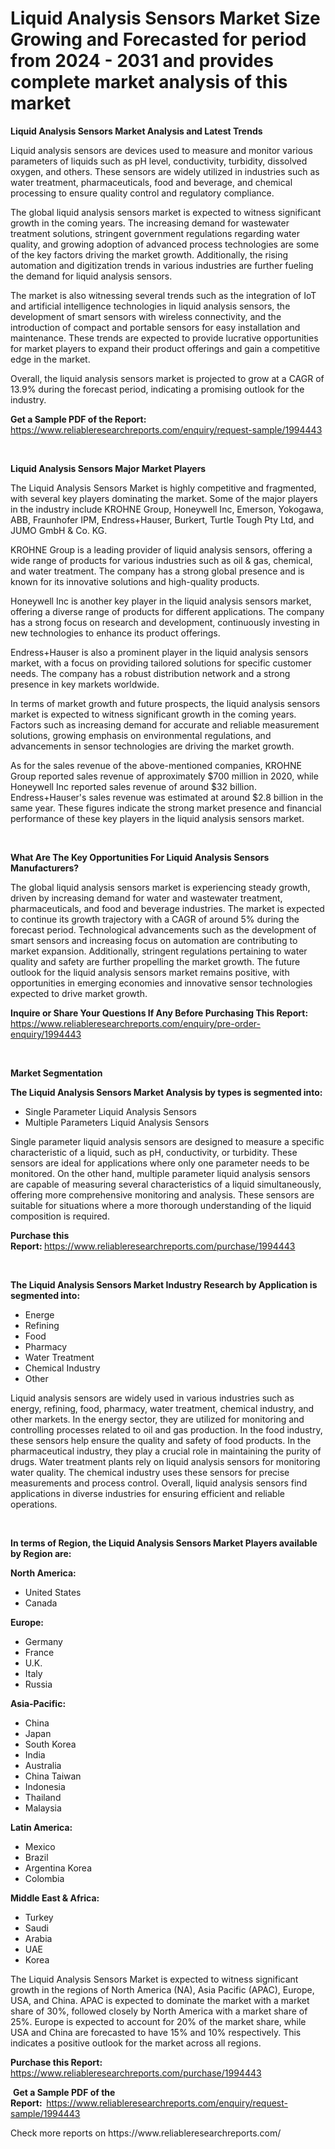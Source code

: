 <p><h1>Liquid Analysis Sensors Market Size Growing and Forecasted for period from 2024 - 2031 and provides complete market analysis of this market</h1></p><p><strong>Liquid Analysis Sensors Market Analysis and Latest Trends</strong></p>
<p><p>Liquid analysis sensors are devices used to measure and monitor various parameters of liquids such as pH level, conductivity, turbidity, dissolved oxygen, and others. These sensors are widely utilized in industries such as water treatment, pharmaceuticals, food and beverage, and chemical processing to ensure quality control and regulatory compliance.</p><p>The global liquid analysis sensors market is expected to witness significant growth in the coming years. The increasing demand for wastewater treatment solutions, stringent government regulations regarding water quality, and growing adoption of advanced process technologies are some of the key factors driving the market growth. Additionally, the rising automation and digitization trends in various industries are further fueling the demand for liquid analysis sensors.</p><p>The market is also witnessing several trends such as the integration of IoT and artificial intelligence technologies in liquid analysis sensors, the development of smart sensors with wireless connectivity, and the introduction of compact and portable sensors for easy installation and maintenance. These trends are expected to provide lucrative opportunities for market players to expand their product offerings and gain a competitive edge in the market.</p><p>Overall, the liquid analysis sensors market is projected to grow at a CAGR of 13.9% during the forecast period, indicating a promising outlook for the industry.</p></p>
<p><strong>Get a Sample PDF of the Report:&nbsp;</strong> <a href="https://www.reliableresearchreports.com/enquiry/request-sample/1994443">https://www.reliableresearchreports.com/enquiry/request-sample/1994443</a></p>
<p>&nbsp;</p>
<p><strong>Liquid Analysis Sensors Major Market Players</strong></p>
<p><p>The Liquid Analysis Sensors Market is highly competitive and fragmented, with several key players dominating the market. Some of the major players in the industry include KROHNE Group, Honeywell Inc, Emerson, Yokogawa, ABB, Fraunhofer IPM, Endress+Hauser, Burkert, Turtle Tough Pty Ltd, and JUMO GmbH & Co. KG.</p><p>KROHNE Group is a leading provider of liquid analysis sensors, offering a wide range of products for various industries such as oil & gas, chemical, and water treatment. The company has a strong global presence and is known for its innovative solutions and high-quality products.</p><p>Honeywell Inc is another key player in the liquid analysis sensors market, offering a diverse range of products for different applications. The company has a strong focus on research and development, continuously investing in new technologies to enhance its product offerings.</p><p>Endress+Hauser is also a prominent player in the liquid analysis sensors market, with a focus on providing tailored solutions for specific customer needs. The company has a robust distribution network and a strong presence in key markets worldwide.</p><p>In terms of market growth and future prospects, the liquid analysis sensors market is expected to witness significant growth in the coming years. Factors such as increasing demand for accurate and reliable measurement solutions, growing emphasis on environmental regulations, and advancements in sensor technologies are driving the market growth.</p><p>As for the sales revenue of the above-mentioned companies, KROHNE Group reported sales revenue of approximately $700 million in 2020, while Honeywell Inc reported sales revenue of around $32 billion. Endress+Hauser's sales revenue was estimated at around $2.8 billion in the same year. These figures indicate the strong market presence and financial performance of these key players in the liquid analysis sensors market.</p></p>
<p>&nbsp;</p>
<p><strong>What Are The Key Opportunities For Liquid Analysis Sensors Manufacturers?</strong></p>
<p><p>The global liquid analysis sensors market is experiencing steady growth, driven by increasing demand for water and wastewater treatment, pharmaceuticals, and food and beverage industries. The market is expected to continue its growth trajectory with a CAGR of around 5% during the forecast period. Technological advancements such as the development of smart sensors and increasing focus on automation are contributing to market expansion. Additionally, stringent regulations pertaining to water quality and safety are further propelling the market growth. The future outlook for the liquid analysis sensors market remains positive, with opportunities in emerging economies and innovative sensor technologies expected to drive market growth.</p></p>
<p><strong>Inquire or Share Your Questions If Any Before Purchasing This Report:</strong> <a href="https://www.reliableresearchreports.com/enquiry/pre-order-enquiry/1994443">https://www.reliableresearchreports.com/enquiry/pre-order-enquiry/1994443</a></p>
<p>&nbsp;</p>
<p><strong>Market Segmentation</strong></p>
<p><strong>The Liquid Analysis Sensors Market Analysis by types is segmented into:</strong></p>
<p><ul><li>Single Parameter Liquid Analysis Sensors</li><li>Multiple Parameters Liquid Analysis Sensors</li></ul></p>
<p><p>Single parameter liquid analysis sensors are designed to measure a specific characteristic of a liquid, such as pH, conductivity, or turbidity. These sensors are ideal for applications where only one parameter needs to be monitored. On the other hand, multiple parameter liquid analysis sensors are capable of measuring several characteristics of a liquid simultaneously, offering more comprehensive monitoring and analysis. These sensors are suitable for situations where a more thorough understanding of the liquid composition is required.</p></p>
<p><strong>Purchase this Report:&nbsp;</strong><a href="https://www.reliableresearchreports.com/purchase/1994443">https://www.reliableresearchreports.com/purchase/1994443</a></p>
<p>&nbsp;</p>
<p><strong>The Liquid Analysis Sensors Market Industry Research by Application is segmented into:</strong></p>
<p><ul><li>Energe</li><li>Refining</li><li>Food</li><li>Pharmacy</li><li>Water Treatment</li><li>Chemical Industry</li><li>Other</li></ul></p>
<p><p>Liquid analysis sensors are widely used in various industries such as energy, refining, food, pharmacy, water treatment, chemical industry, and other markets. In the energy sector, they are utilized for monitoring and controlling processes related to oil and gas production. In the food industry, these sensors help ensure the quality and safety of food products. In the pharmaceutical industry, they play a crucial role in maintaining the purity of drugs. Water treatment plants rely on liquid analysis sensors for monitoring water quality. The chemical industry uses these sensors for precise measurements and process control. Overall, liquid analysis sensors find applications in diverse industries for ensuring efficient and reliable operations.</p></p>
<p>&nbsp;</p>
<p><strong>In terms of Region, the Liquid Analysis Sensors Market Players available by Region are:</strong></p>
<p>
    <p> <strong> North America: </strong>
        <ul>
            <li>United States</li>
            <li>Canada</li>
        </ul>
        </p> 
    <p> <strong> Europe: </strong>
        <ul>
            <li>Germany</li>
            <li>France</li>
            <li>U.K.</li>
            <li>Italy</li>
            <li>Russia</li>
        </ul>
        </p> 
    <p> <strong> Asia-Pacific: </strong>
        <ul>
            <li>China</li>
            <li>Japan</li>
            <li>South Korea</li>
            <li>India</li>
            <li>Australia</li>
            <li>China Taiwan</li>
            <li>Indonesia</li>
            <li>Thailand</li>
            <li>Malaysia</li>
        </ul>
        </p> 
    <p> <strong> Latin America: </strong>
        <ul>
            <li>Mexico</li>
            <li>Brazil</li>
            <li>Argentina Korea</li>
            <li>Colombia</li>
        </ul>
        </p> 
    <p> <strong> Middle East & Africa: </strong>
        <ul>
            <li>Turkey</li>
            <li>Saudi</li>
            <li>Arabia</li>
            <li>UAE</li>
            <li>Korea</li>
        </ul>
    </p>
    </p>
<p><p>The Liquid Analysis Sensors Market is expected to witness significant growth in the regions of North America (NA), Asia Pacific (APAC), Europe, USA, and China. APAC is expected to dominate the market with a market share of 30%, followed closely by North America with a market share of 25%. Europe is expected to account for 20% of the market share, while USA and China are forecasted to have 15% and 10% respectively. This indicates a positive outlook for the market across all regions.</p></p>
<p><strong>Purchase this Report: </strong><a href="https://www.reliableresearchreports.com/purchase/1994443">https://www.reliableresearchreports.com/purchase/1994443</a></p>
<p>&nbsp;<strong>Get a Sample PDF of the Report:&nbsp;&nbsp;</strong><a href="https://www.reliableresearchreports.com/enquiry/request-sample/1994443">https://www.reliableresearchreports.com/enquiry/request-sample/1994443</a></p>
<p><strong></strong></p>
<p>Check more reports on https://www.reliableresearchreports.com/</p>
